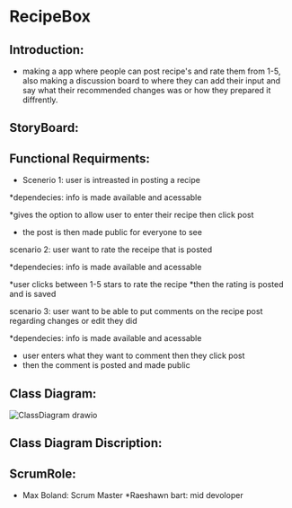 # RecipeBox


## Introduction:

* making a app where people can post recipe's and rate them from 1-5, also making a discussion board to where they can add their input and say what their recommended changes was or how they prepared it diffrently.



## StoryBoard:



## Functional Requirments:
* Scenerio 1: user is intreasted in posting a recipe

*dependecies: info is made available and acessable 

*gives the option to allow user to enter their recipe then click post 
* the post is then made public for everyone to see 


scenario 2: user want to rate the receipe that is posted

*dependecies: info is made available and acessable 

*user clicks between 1-5 stars to rate the recipe 
*then the rating is posted and is saved 

scenario 3: user want to be able to put comments on the recipe post regarding changes or edit they did 

*dependecies: info is made available and acessable 

* user enters what they want to comment then they click post 
* then the comment is posted and made public 











## Class Diagram:

![ClassDiagram drawio](https://user-images.githubusercontent.com/81503684/170836416-a46f8350-6e8e-48cc-946e-973cd03a21c5.png)


## Class Diagram Discription:







##   ScrumRole:
* Max Boland: Scrum Master
*Raeshawn bart: mid devoloper
